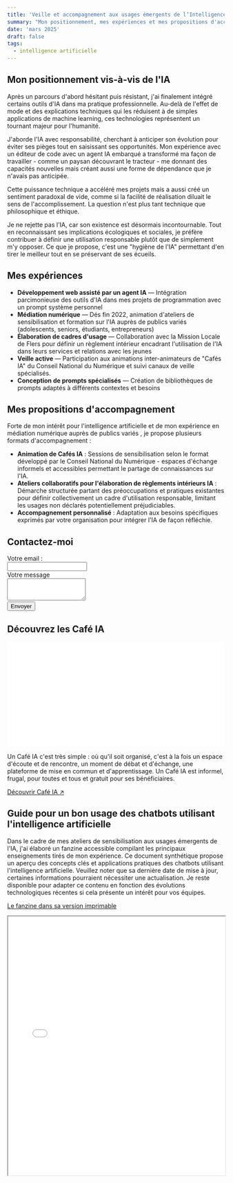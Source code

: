 ```yaml
---
title: 'Veille et accompagnement aux usages émergents de l’Intelligence artificielle'
summary: "Mon positionnement, mes expériences et mes propositions d'accompagnement."
date: 'mars 2025'
draft: false
tags:
  - intelligence artificielle
---
```


## Mon positionnement vis-à-vis de l'IA

Après un parcours d'abord hésitant puis résistant, j'ai finalement intégré certains outils d'IA dans ma pratique professionnelle. Au-delà de l'effet de mode et des explications techniques qui les réduisent à de simples applications de machine learning, ces technologies représentent un tournant majeur pour l'humanité.

J'aborde l'IA avec responsabilité, cherchant à anticiper son évolution pour éviter ses pièges tout en saisissant ses opportunités. Mon expérience avec un éditeur de code avec un agent IA embarqué a transformé ma façon de travailler - comme un paysan découvrant le tracteur - me donnant des capacités nouvelles mais créant aussi une forme de dépendance que je n'avais pas anticipée.

Cette puissance technique a accéléré mes projets mais a aussi créé un sentiment paradoxal de vide, comme si la facilité de réalisation diluait le sens de l'accomplissement. La question n'est plus tant technique que philosophique et éthique.

Je ne rejette pas l'IA, car son existence est désormais incontournable. Tout en reconnaissant ses implications écologiques et sociales, je préfère contribuer à définir une utilisation responsable plutôt que de simplement m'y opposer. Ce que je propose, c'est une "hygiène de l'IA" permettant d'en tirer le meilleur tout en se préservant de ses écueils.

## Mes expériences

- **Développement web assisté par un agent IA** — Intégration parcimonieuse des outils d'IA dans mes projets de programmation avec un prompt système personnel
- **Médiation numérique** — Dés fin 2022, animation d'ateliers de sensibilisation et formation sur l'IA auprès de publics variés (adolescents, seniors, étudiants, entrepreneurs)
- **Élaboration de cadres d'usage** — Collaboration avec la Mission Locale de Flers pour définir un règlement intérieur encadrant l'utilisation de l'IA dans leurs services et relations avec les jeunes
- **Veille active** — Participation aux animations inter-animateurs de "Cafés IA" du Conseil National du Numérique et suivi canaux de veille spécialisés.
- **Conception de prompts spécialisés** — Création de bibliothèques de prompts adaptés à différents contextes et besoins

## Mes propositions d'accompagnement

Forte de mon intérêt pour l'intelligence artificielle et de mon expérience en médiation numérique auprès de publics variés , je propose plusieurs formats d'accompagnement :

- **Animation de Cafés IA** : Sessions de sensibilisation selon le format développé par le Conseil National du Numérique - espaces d'échange informels et accessibles permettant le partage de connaissances sur l'IA.
- **Ateliers collaboratifs pour l'élaboration de règlements intérieurs IA** : Démarche structurée partant des préoccupations et pratiques existantes pour définir collectivement un cadre d'utilisation responsable, limitant les usages non déclarés potentiellement préjudiciables.
- **Accompagnement personnalisé** : Adaptation aux besoins spécifiques exprimés par votre organisation pour intégrer l'IA de façon réfléchie.

## Contactez-moi

<form
  action="https://formspree.io/f/mjkbnlaz"
  method="POST"
>
  <label for="email" class="block font-medium leading-6 ">Votre email : </label>
  <div class="mt-2">
    <input id="email" name="email" type="email" autocomplete="email" class="block w-full rounded-md border-0 py-1.5 text-gray-900 shadow-sm ring-1 ring-inset ring-gray-300 placeholder:text-gray-400 focus:ring-2 focus:ring-inset focus:ring-indigo-600 sm:text-sm sm:leading-6">
  </div>
  <div class="col-span-full">
    <label for="message" class="block leading-6 ">Votre message</label>
    <div class="mt-2">
      <textarea id="message" name="message" rows="3" class="block w-full rounded-md border-0 py-1.5 text-gray-900 shadow-sm ring-1 ring-inset ring-gray-300 placeholder:text-gray-400 focus:ring-2 focus:ring-inset focus:ring-indigo-600 sm:text-sm sm:leading-6"></textarea>
    </div>
  </div>
  <div class="mt-6 flex items-center justify-end gap-x-6">
    <button type="submit"  class="rounded-md px-3 py-2 text-sm font-semibold text-black dark:text-white shadow-sm  focus-visible:outline focus-visible:outline-2 focus-visible:outline-offset-2 hover:bg-black/5 hover:dark:bg-white/10 border-black/15 dark:border-white/20 transition-colors duration-300 ease-in-out border">Envoyer</button>
  </div>
</form>

## Découvrez les Café IA

![Logo Café IA](AnimResized.gif)

Un Café IA c'est très simple : où qu'il soit organisé, c'est à la fois un espace d'écoute et de rencontre, un moment de débat et d'échange, une plateforme de mise en commun et d'apprentissage. Un Café IA est informel, frugal, pour toutes et tous et gratuit pour ses bénéficiaires.

[Découvrir Café IA ↗](https://cafeia.org/)

## Guide pour un bon usage des chatbots utilisant l'intelligence artificielle

Dans le cadre de mes ateliers de sensibilisation aux usages émergents de l'IA, j'ai élaboré un fanzine accessible compilant les principaux enseignements tirés de mon expérience.
Ce document synthétique propose un aperçu des concepts clés et applications pratiques des chatbots utilisant l'intelligence artificielle. Veuillez noter que sa dernière date de mise à jour, certaines informations pourraient nécessiter une actualisation.
Je reste disponible pour adapter ce contenu en fonction des évolutions technologiques récentes si cela présente un intérêt pour vos équipes.

[Le fanzine dans sa version imprimable](/Fanzine-IA-version-imprimable.pdf)

<iframe src="/Fanzine-IA-version-non-imprimable.pdf" width="100%" height="600px"></iframe>
